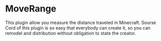 # MoveRange
 This plugin allow you measure the distance traveled in Minecraft.
 Sourse Cord of this plugin is so easy that everybody can create it,
so you can remodel and distribution without obligation to state the creator.
